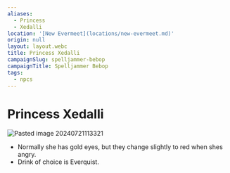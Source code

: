 ```yaml
---
aliases:
  - Princess
  - Xedalli
location: '[New Evermeet](locations/new-evermeet.md)'
origin: null
layout: layout.webc
title: Princess Xedalli
campaignSlug: spelljammer-bebop
campaignTitle: Spelljammer Bebop
tags:
  - npcs
---
```

# Princess Xedalli

![Pasted image 20240721113321](_files/Pasted%20image%2020240721113321.png)

- Normally she has gold eyes, but they change slightly to red when shes angry.
- Drink of choice is Everquist.
